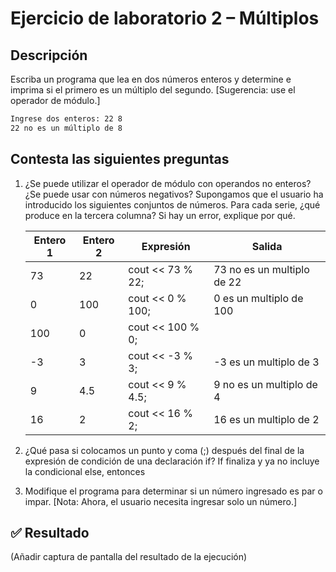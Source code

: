 # Ejercicio de laboratorio 2 – Múltiplos

## Descripción

Escriba un programa que lea en dos números enteros y determine e imprima si el primero es un múltiplo del segundo. [Sugerencia: use el operador de módulo.]

```cmd
Ingrese dos enteros: 22 8
22 no es un múltiplo de 8
```

## Contesta las siguientes preguntas

1. ¿Se puede utilizar el operador de módulo con operandos no enteros? ¿Se puede usar con números negativos? Supongamos que el usuario ha introducido los siguientes conjuntos de números. Para cada serie, ¿qué produce en la tercera columna? Si hay un error, explique por qué.

   | Entero 1 | Entero 2 | Expresión        |               Salida             |
   | -------- | -------- | ---------------- | ---------------------------------|
   | 73       | 22       | cout << 73 % 22; |    73 no es un multiplo de 22    |
   | 0        | 100      | cout << 0 % 100; |     0 es un multiplo de 100      |
   | 100      | 0        | cout << 100 % 0; |                                  |
   | -3       | 3        | cout << -3 % 3;  |      -3 es un multiplo de 3      |
   | 9        | 4.5      | cout << 9 % 4.5; |      9 no es un multiplo de 4    |
   | 16       | 2        | cout << 16 % 2;  |       16 es un multiplo de 2     |

2. ¿Qué pasa si colocamos un punto y coma (;) después del final de la expresión de condición de una declaración if?
If finaliza y ya no incluye la condicional else, entonces 
3. Modifique el programa para determinar si un número ingresado es par o impar. [Nota: Ahora, el usuario necesita ingresar solo un número.]

## ✅ Resultado

(Añadir captura de pantalla del resultado de la ejecución)
